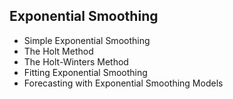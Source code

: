 ## Exponential Smoothing

* Simple Exponential Smoothing
* The Holt Method
* The Holt-Winters Method
* Fitting Exponential Smoothing
* Forecasting with Exponential Smoothing Models